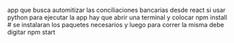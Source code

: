 app que busca automitizar las conciliaciones bancarias desde react si usar python 
para ejecutar  la app hay que abrir una terminal y colocar 
npm install # se instalaran los paquetes necesarios y 
luego para correr la misma debe digitar
npm start
